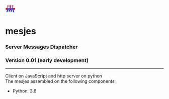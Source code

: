 ![Alt text](mesjes.png?raw=true "Title")
# mesjes
### Server Messages Dispatcher
### Version 0.01 (early development)
<hr>
Client on JavaScript and http server on python
<br>
The mesjes assembled on the following components:
<ul>
  <li>Python: 3.6</li>
</ul>
